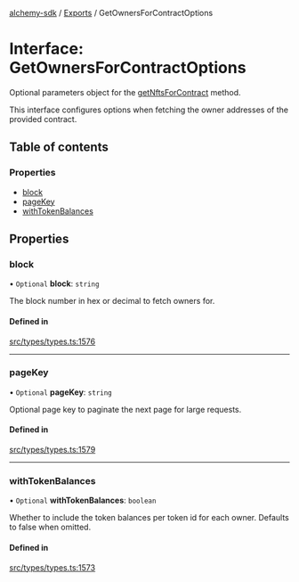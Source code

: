[alchemy-sdk](../README.md) / [Exports](../modules.md) / GetOwnersForContractOptions

# Interface: GetOwnersForContractOptions

Optional parameters object for the [getNftsForContract](../classes/NftNamespace.md#getnftsforcontract) method.

This interface configures options when fetching the owner addresses of the
provided contract.

## Table of contents

### Properties

- [block](GetOwnersForContractOptions.md#block)
- [pageKey](GetOwnersForContractOptions.md#pagekey)
- [withTokenBalances](GetOwnersForContractOptions.md#withtokenbalances)

## Properties

### block

• `Optional` **block**: `string`

The block number in hex or decimal to fetch owners for.

#### Defined in

[src/types/types.ts:1576](https://github.com/alchemyplatform/alchemy-sdk-js/blob/5fad342/src/types/types.ts#L1576)

___

### pageKey

• `Optional` **pageKey**: `string`

Optional page key to paginate the next page for large requests.

#### Defined in

[src/types/types.ts:1579](https://github.com/alchemyplatform/alchemy-sdk-js/blob/5fad342/src/types/types.ts#L1579)

___

### withTokenBalances

• `Optional` **withTokenBalances**: `boolean`

Whether to include the token balances per token id for each owner. Defaults
to false when omitted.

#### Defined in

[src/types/types.ts:1573](https://github.com/alchemyplatform/alchemy-sdk-js/blob/5fad342/src/types/types.ts#L1573)

